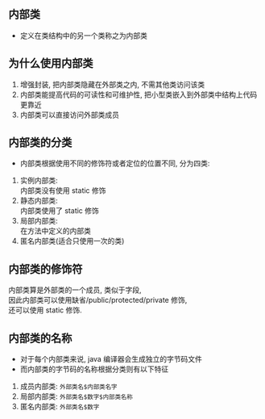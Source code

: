 ## 内部类
- 定义在类结构中的另一个类称之为内部类

## 为什么使用内部类
1. 增强封装, 把内部类隐藏在外部类之内, 不需其他类访问该类
2. 内部类能提高代码的可读性和可维护性, 把小型类嵌入到外部类中结构上代码更靠近
3. 内部类可以直接访问外部类成员

## 内部类的分类
- 内部类根据使用不同的修饰符或者定位的位置不同, 分为四类:
1. 实例内部类:  
   内部类没有使用 static 修饰
2. 静态内部类:  
   内部类使用了 static 修饰
3. 局部内部类:  
   在方法中定义的内部类
4. 匿名内部类(适合只使用一次的类)  

## 内部类的修饰符
内部类算是外部类的一个成员, 类似于字段,  
因此内部类可以使用缺省/public/protected/private 修饰,  
还可以使用 static 修饰.

## 内部类的名称
- 对于每个内部类来说, java 编译器会生成独立的字节码文件
- 而内部类的字节码的名称根据分类则有以下特征
1. 成员内部类: `外部类名$内部类名字`
2. 局部内部类: `外部类名$数字$内部类名称`
3. 匿名内部类: `外部类名$数字`